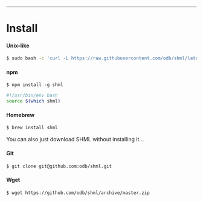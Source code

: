 <hr>
<a name="Install"></a>

# Install

#### Unix-like
``` bash
$ sudo bash -c 'curl -L https://raw.githubusercontent.com/odb/shml/latest/shml.sh -o /usr/local/bin/shml && chmod +x /usr/local/bin/shml'
```

#### npm

``` shell
$ npm install -g shml
```

~~~ bash
#!/usr/bin/env bash
source $(which shml)
~~~

#### Homebrew
```bash
$ brew install shml
```
<p class="message">
You can also just download SHML without installing it...
</p>

#### Git
```bash
$ git clone git@github.com:odb/shml.git
```

#### Wget
```bash
$ wget https://github.com/odb/shml/archive/master.zip
```
